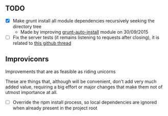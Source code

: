 ## TODO

 - [x] Make grunt install all module dependencies recursively seeking the directory tree
   - Made by improving [grunt-auto-install](https://github.com/Manabu-GT/grunt-auto-install) module on 30/09/2015
 - [ ] Fix the server tests (it remains listening to requests after closing), it is related to [this github thread](https://github.com/nodejs/node/issues/2642)

## Improviconrs
Improvements that are as feasible as riding unicorns

These are things that, although will be convenient, don't add very much added value, requiring a big effort or major changes that make them not of utmost importance at all.

 - [ ] Override the npm install process, so local dependencies are ignored when already present in the project root
